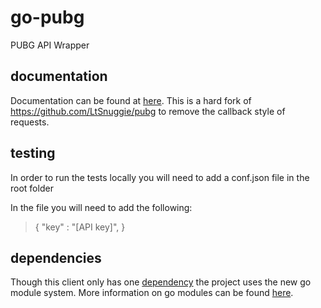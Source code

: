 # go-pubg
PUBG API Wrapper

## documentation
Documentation can be found at [here](https://godoc.org/github.com/redorb/go-pubg).
This is a hard fork of https://github.com/LtSnuggie/pubg to remove the callback style of requests.

## testing
In order to run the tests locally you will need to add a conf.json file in the root folder

In the file you will need to add the following:
>{
>   "key"       : "[API key]",
>}

## dependencies
Though this client only has one [dependency](https://github.com/google/go-querystring) the project uses the new go module system. More information on go modules can be found [here](https://github.com/golang/go/wiki/Modules).
